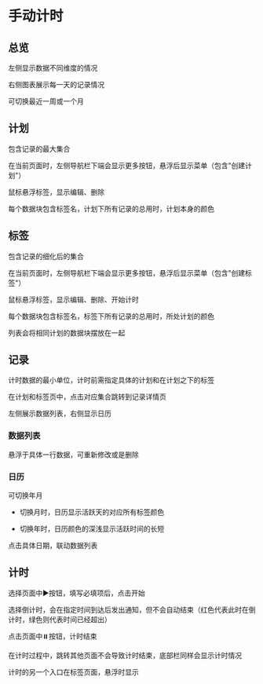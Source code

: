 # 手动计时

## 总览

左侧显示数据不同维度的情况

右侧图表展示每一天的记录情况

可切换最近一周或一个月

## 计划

包含记录的最大集合

在当前页面时，左侧导航栏下端会显示更多按钮，悬浮后显示菜单（包含"创建计划"）

鼠标悬浮标签，显示编辑、删除

每个数据块包含标签名，计划下所有记录的总用时，计划本身的颜色

## 标签

包含记录的细化后的集合

在当前页面时，左侧导航栏下端会显示更多按钮，悬浮后显示菜单（包含"创建标签"）

鼠标悬浮标签，显示编辑、删除、开始计时

每个数据块包含标签名，标签下所有记录的总用时，所处计划的颜色

列表会将相同计划的数据块摆放在一起


## 记录

计时数据的最小单位，计时前需指定具体的计划和在计划之下的标签

在计划和标签页中，点击对应集合跳转到记录详情页

左侧展示数据列表，右侧显示日历

### 数据列表

悬浮于具体一行数据，可重新修改或是删除

### 日历

可切换年月

+ 切换月时，日历显示活跃天的对应所有标签颜色

+ 切换年时，日历颜色的深浅显示活跃时间的长短

点击具体日期，联动数据列表



## 计时

选择页面中▶️按钮，填写必填项后，点击开始

选择倒计时，会在指定时间到达后发出通知，但不会自动结束（红色代表此时在倒计时，绿色则代表时间已经超出）

点击页面中⏸️按钮，计时结束

在计时过程中，跳转其他页面不会导致计时结束，底部栏同样会显示计时情况

计时的另一个入口在标签页面，悬浮时显示

